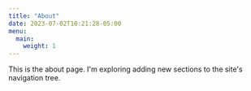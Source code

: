 ```yaml
---
title: "About"
date: 2023-07-02T10:21:28-05:00
menu:
  main:
    weight: 1
---
```


This is the about page. I'm exploring adding new sections to the site's navigation tree.